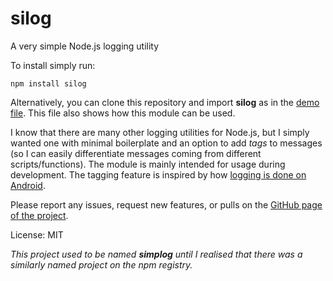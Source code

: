 silog
=======

A very simple Node.js logging utility

To install simply run:

    npm install silog
    
Alternatively, you can clone this repository and import **silog** as in the 
[demo file](https://github.com/adrianp/silog/blob/master/demo.js). This file also shows how this module can be used.


I know that there are many other logging utilities for Node.js, but I simply wanted one with minimal boilerplate and
an option to add _tags_ to messages (so I can easily differentiate messages coming from different scripts/functions).
The module is mainly intended for usage during development. The tagging feature is inspired by how 
[logging is done on Android](http://developer.android.com/reference/android/util/Log.html).


Please report any issues, request new features, or pulls on the 
[GitHub page of the project](https://github.com/adrianp/silog/).

License: MIT


*This project used to be named __simplog__ until I realised that there was a similarly named project on the npm 
registry.*
